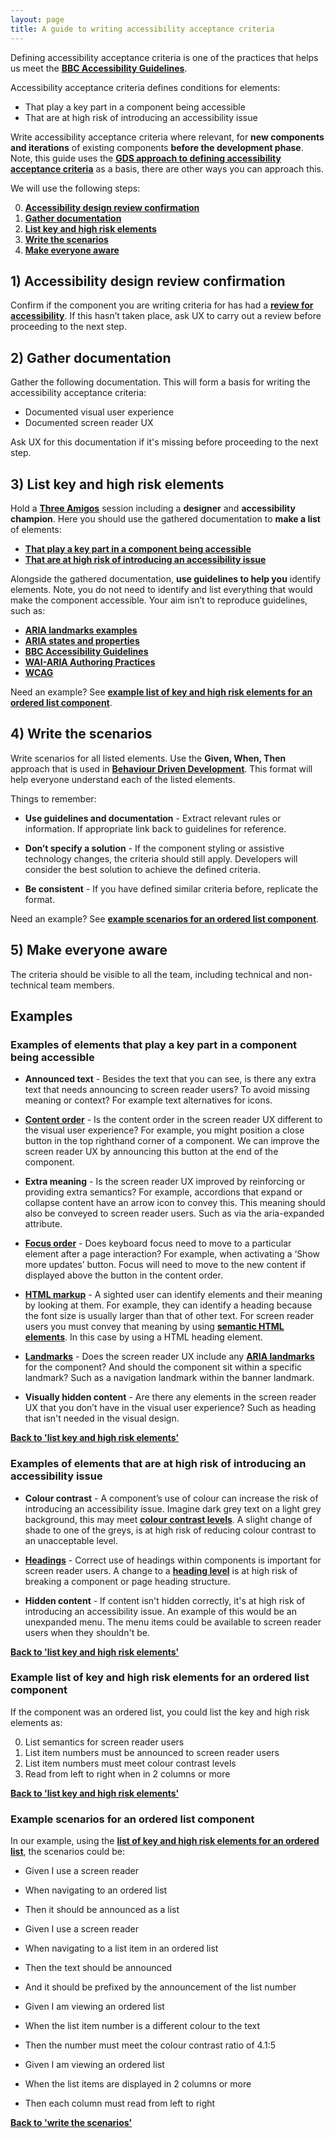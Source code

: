 ```yaml
---
layout: page
title: A guide to writing accessibility acceptance criteria
---
```

Defining accessibility acceptance criteria is one of the practices that helps us meet the **[BBC Accessibility Guidelines](https://www.bbc.co.uk/accessibility/forproducts/guides/mobile/)**.

Accessibility acceptance criteria defines conditions for elements:

- That play a key part in a component being accessible
- That are at high risk of introducing an accessibility issue

Write accessibility acceptance criteria where relevant, for **new components and iterations** of existing components **before the development phase**. Note, this guide uses the **[GDS approach to defining accessibility acceptance criteria](https://insidegovuk.blog.gov.uk/2018/01/24/improving-accessibility-with-accessibility-acceptance-criteria/)** as a basis, there are other ways you can approach this. 

We will use the following steps:

0. **[Accessibility design review confirmation](#1-accessibility-design-review-confirmation)**
1. **[Gather documentation](#2-gather-documentation)**
2. **[List key and high risk elements](#3-list-key-and-high-risk-elements)**
3. **[Write the scenarios](#4-write-the-scenarios)**
4. **[Make everyone aware](#5-make-everyone-aware)**

## 1) Accessibility design review confirmation
Confirm if the component you are writing criteria for has had a **[review for accessibility](accessibility-design-review)**. If this hasn’t taken place, ask UX to carry out a review before proceeding to the next step.

## 2) Gather documentation
Gather the following documentation. This will form a basis for writing the accessibility acceptance criteria:

- Documented visual user experience
- Documented screen reader UX

Ask UX for this documentation if it's missing before proceeding to the next step.

## 3) List key and high risk elements
Hold a **[Three Amigos](https://en.wikipedia.org/wiki/Behavior-driven_development#The_Three_Amigos)** session including a **designer** and **accessibility champion**. Here you should use the gathered documentation to **make a list** of elements:

- **[That play a key part in a component being accessible](#examples-of-elements-that-play-a-key-part-in-a-component-being-accessible)**
- **[That are at high risk of introducing an accessibility issue](#examples-of-elements-that-are-at-high-risk-of-introducing-an-accessibility-issue)**

Alongside the gathered documentation, **use guidelines to help you** identify elements. Note, you do not need to identify and list everything that would make the component accessible. Your aim isn’t to reproduce guidelines, such as:

- **[ARIA landmarks examples](https://www.w3.org/TR/2017/NOTE-wai-aria-practices-1.1-20171214/examples/landmarks/index.html)**
- **[ARIA states and properties](https://www.w3.org/TR/wai-aria-1.1/#state_prop_def)**
- **[BBC Accessibility Guidelines](https://www.bbc.co.uk/accessibility/forproducts/guides/mobile/)**
- **[WAI-ARIA Authoring Practices](https://www.w3.org/TR/wai-aria-practices-1.1/)**
- **[WCAG](https://www.w3.org/TR/WCAG21/)**

Need an example? See **[example list of key and high risk elements for an ordered list component](#example-list-of-key-and-high-risk-elements-for-an-ordered-list-component)**.

## 4) Write the scenarios
Write scenarios for all listed elements. Use the **Given, When, Then** approach that is used in **[Behaviour Driven Development](https://en.wikipedia.org/wiki/Behavior-driven_development)**. This format will help everyone understand each of the listed elements.

Things to remember:

- **Use guidelines and documentation** - Extract relevant rules or information. If appropriate link back to guidelines for reference.

- **Don’t specify a solution** - If the component styling or assistive technology changes, the criteria should still apply. Developers will consider the best solution to achieve the defined criteria.

- **Be consistent** - If you have defined similar criteria before, replicate the format.

Need an example? See **[example scenarios for an ordered list component](#example-scenarios-for-an-ordered-list-component)**.

## 5) Make everyone aware
The criteria should be visible to all the team, including technical and non-technical team members.

## Examples

### Examples of elements that play a key part in a component being accessible

- **Announced text** - Besides the text that you can see, is there any extra text that needs announcing to screen reader users? To avoid missing meaning or context? For example text alternatives for icons.

- **[Content order](https://www.bbc.co.uk/accessibility/forproducts/guides/mobile/content-order)** - Is the content order in the screen reader UX different to the visual user experience? For example, you might position a close button in the top righthand corner of a component. We can improve the screen reader UX by announcing this button at the end of the component.

- **Extra meaning** - Is the screen reader UX improved by reinforcing or providing extra semantics? For example, accordions that expand or collapse content have an arrow icon to convey this. This meaning should also be conveyed to screen reader users. Such as via the aria-expanded attribute.

- **[Focus order](https://www.bbc.co.uk/accessibility/forproducts/guides/mobile/focus-order)** - Does keyboard focus need to move to a particular element after a page interaction? For example, when activating a ‘Show more updates’ button. Focus will need to move to the new content if displayed above the button in the content order.

- **[HTML markup](https://developer.mozilla.org/en-US/docs/Web/HTML)** - A sighted user can identify elements and their meaning by looking at them. For example, they can identify a heading because the font size is usually larger than that of other text. For screen reader users you must convey that meaning by using **[semantic HTML elements](https://developer.mozilla.org/en-US/docs/Web/HTML/Element)**. In this case by using a HTML heading element.

- **[Landmarks](https://www.bbc.co.uk/accessibility/forproducts/guides/mobile/containers-and-landmarks)** - Does the screen reader UX include any **[ARIA landmarks](https://www.w3.org/TR/2017/NOTE-wai-aria-practices-1.1-20171214/examples/landmarks/index.html)** for the component? And should the component sit within a specific landmark? Such as a navigation landmark within the banner landmark.

- **Visually hidden content** - Are there any elements in the screen reader UX that you don’t have in the visual user experience? Such as heading that isn't needed in the visual design.

**[Back to 'list key and high risk elements'](#3-list-key-and-high-risk-elements)**

### Examples of elements that are at high risk of introducing an accessibility issue

- **Colour contrast** - A component’s use of colour can increase the risk of introducing an accessibility issue. Imagine dark grey text on a light grey background, this may meet **[colour contrast levels](https://www.bbc.co.uk/accessibility/forproducts/guides/mobile/colour-contrast)**. A slight change of shade to one of the greys, is at high risk of reducing colour contrast to an unacceptable level.

- **[Headings](https://www.bbc.co.uk/accessibility/forproducts/guides/mobile/headings)** - Correct use of headings within components is important for screen reader users. A change to a **[heading level](https://developer.mozilla.org/en-US/docs/Web/HTML/Element/Heading_Elements)** is at high risk of breaking a component or page heading structure.

- **Hidden content** - If content isn't hidden correctly, it's at high risk of introducing an accessibility issue. An example of this would be an unexpanded menu. The menu items could be available to screen reader users when they shouldn't be.

**[Back to 'list key and high risk elements'](#3-list-key-and-high-risk-elements)**

### Example list of key and high risk elements for an ordered list component

If the component was an ordered list, you could list the key and high risk elements as:

0. List semantics for screen reader users
1. List item numbers must be announced to screen reader users
2. List item numbers must meet colour contrast levels
3. Read from left to right when in 2 columns or more

**[Back to 'list key and high risk elements'](#3-list-key-and-high-risk-elements)**

### Example scenarios for an ordered list component
In our example, using the **[list of key and high risk elements for an ordered list](#example-list-of-key-and-high-risk-elements-for-an-ordered-list-component)**, the scenarios could be:

- Given I use a screen reader
- When navigating to an ordered list
- Then it should be announced as a list

- Given I use a screen reader
- When navigating to a list item in an ordered list
- Then the text should be announced 
- And it should be prefixed by the announcement of the list number

- Given I am viewing an ordered list
- When the list item number is a different colour to the text 
- Then the number must meet the colour contrast ratio of 4.1:5

- Given I am viewing an ordered list
- When the list items are displayed in 2 columns or more
- Then each column must read from left to right

**[Back to 'write the scenarios'](#4-write-the-scenarios)**
